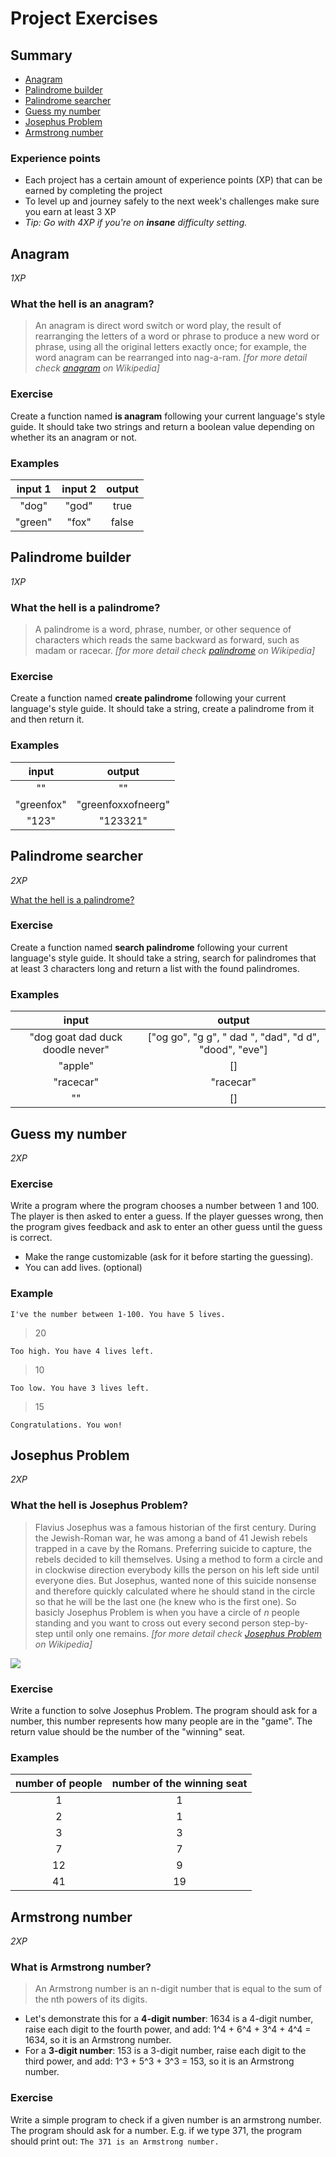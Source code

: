 # Project Exercises

## Summary
 - [Anagram](#anagram)
 - [Palindrome builder](#palindrome-builder)
 - [Palindrome searcher](#palindrome-searcher)
 - [Guess my number](#guess-my-number)
 - [Josephus Problem](#josephus-problem)
 - [Armstrong number](#armstrong-number)

### Experience points
- Each project has a certain amount of experience points (XP) that can be earned by completing the project
- To level up and journey safely to the next week's challenges make sure you earn at least 3 XP
- *Tip: Go with 4XP if you're on __insane__ difficulty setting.*

## Anagram
*1XP*

### What the hell is an anagram?
> An anagram is direct word switch or word play, the result of rearranging the letters of a word or phrase to produce a new word or phrase, using all the original letters exactly once; for example, the word anagram can be rearranged into nag-a-ram.
> *[for more detail check [anagram](https://en.wikipedia.org/wiki/Anagram) on Wikipedia]*

### Exercise
Create a function named **is anagram** following your current language's style guide. It should take two strings and return a boolean value depending on whether its an anagram or not.

### Examples
|input 1|input 2|output|
|:-----:|:-----:|:---:|
|"dog"|"god"|true|
|"green"|"fox"|false|

## Palindrome builder
*1XP*

### What the hell is a palindrome?

> A palindrome is a word, phrase, number, or other sequence of characters which reads the same backward as forward, such as madam or racecar.
> *[for more detail check [palindrome](https://en.wikipedia.org/wiki/Palindrome) on Wikipedia]*

### Exercise

Create a function named **create palindrome** following your current language's style guide. It should take a string, create a palindrome from it and then return it.

### Examples

|input|output|
|:---:|:---:|
|""|""|
|"greenfox"|"greenfoxxofneerg"|
|"123"|"123321"|

## Palindrome searcher
*2XP*

[What the hell is a palindrome?](#palindrome-builder)

### Exercise

Create a function named **search palindrome** following your current language's style guide. It should take a string, search for palindromes that at least 3 characters long and return a list with the found palindromes.

### Examples

|input|output|
|:---:|:---:|
|"dog goat dad duck doodle never"|["og go", "g g", " dad ", "dad", "d d", "dood", "eve"]|
|"apple"|[]|
|"racecar"|"racecar"|
|""|[]|

## Guess my number
*2XP*

### Exercise

Write a program where the program chooses a number between 1 and 100. The player is then asked to enter a guess. If the player guesses wrong, then the program gives feedback and ask to enter an other guess until the guess is correct.
- Make the range customizable (ask for it before starting the guessing).
- You can add lives. (optional)

### Example
`I've the number between 1-100. You have 5 lives.`
> 20

`Too high. You have 4 lives left.`
> 10

`Too low. You have 3 lives left.`
> 15

`Congratulations. You won!`

## Josephus Problem
*2XP*

### What the hell is Josephus Problem?

> Flavius Josephus was a famous historian of the first century. During the Jewish-Roman war, he was among a band of 41 Jewish rebels trapped in a cave by the Romans. Preferring suicide to capture, the rebels decided to kill themselves. Using a method to form a circle and in clockwise direction everybody kills the person on his left side until everyone dies. But Josephus, wanted none of this suicide nonsense and therefore quickly calculated where he should stand in the circle so that he will be the last one (he knew who is the first one). So basicly Josephus Problem is when you have a circle of *n* people standing and you want to cross out every second person step-by-step until only one remains. 
> *[for more detail check [Josephus Problem](https://en.wikipedia.org/wiki/Josephus_problem) on Wikipedia]*

![](https://imgur.com/7f0jIDW.gif)

### Exercise
Write a function to solve Josephus Problem. The program should ask for a number, this number represents how many people are in the "game". The return value should be the number of the "winning" seat.

### Examples

|number of people|number of the winning seat|
|:---:|:---:|
|1|1|
|2|1|
|3|3|
|7|7|
|12|9|
|41|19|

## Armstrong number
*2XP*

### What is Armstrong number?
> An Armstrong number is an n-digit number that is equal to the sum of the nth powers of its digits.
- Let's demonstrate this for a **4-digit number**: 1634 is a 4-digit number, raise each digit to the fourth power, and add: 1^4 + 6^4 + 3^4 + 4^4 = 1634, so it is an Armstrong number.
- For a **3-digit number**: 153 is a 3-digit number, raise each digit to the third power, and add: 1^3 + 5^3 + 3^3 = 153, so it is an Armstrong number.

### Exercise
Write a simple program to check if a given number is an armstrong number. The program should ask for a number. E.g. if we type 371, the program should print out:
```The 371 is an Armstrong number.```
